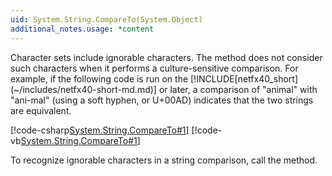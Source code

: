 ```yaml
---
uid: System.String.CompareTo(System.Object)
additional_notes.usage: *content
---
```


<p>Character sets include ignorable characters. The <xref href="System.String.CompareTo(System.Object)"></xref> method does not consider such characters when it performs a culture-sensitive comparison. For example, if the following code is run on the [!INCLUDE[netfx40_short](~/includes/netfx40-short-md.md)] or later, a comparison of "animal" with "ani-mal" (using a soft hyphen, or U+00AD) indicates that the two strings are equivalent.  
  
 [!code-csharp[System.String.CompareTo#1](~/samples/snippets/csharp/VS_Snippets_CLR_System/system.string.compareto/cs/compareto1.cs#1)]
 [!code-vb[System.String.CompareTo#1](~/samples/snippets/visualbasic/VS_Snippets_CLR_System/system.string.compareto/vb/compareto1.vb#1)]  
  
 To recognize ignorable characters in a string comparison, call the <xref href="System.String.CompareOrdinal(System.String,System.String)"></xref> method.</p>



